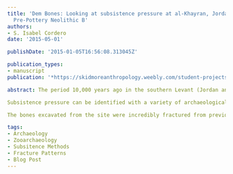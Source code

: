 ```yaml
---
title: 'Dem Bones: Looking at subsistence pressure at al-Khayran, Jordan, during the
  Pre-Pottery Neolithic B'
authors:
- S. Isabel Cordero
date: '2015-05-01'

publishDate: '2015-01-05T16:56:08.313045Z'

publication_types:
- manuscript
publication: '*https://skidmoreanthropology.weebly.com/student-projects/dem-bones-looking-at-subsistence-pressure-at-al-khayran-jordan-during-the-pre-pottery-neolithic-b*'

abstract: The period 10,000 years ago in the southern Levant (Jordan and Palestine/Israel) known as the Pre-Pottery Neolithic B (PPNB), is widely regarded as an essential transition period. It is the first place and time anywhere in the world where we have evidence of the beginning of agriculture and people living in villages year-round, instead of moving throughout the landscape following food availability. Many researchers have argued that the inhabitants of the PPNB settlements in the Middle East experienced high levels of food stress. This food stress, what archaeologists often refer to as subsistence pressure, would have been the result of a growing population living a sedentary lifestyle, and has been said to be what spurred the beginnings of herding animals in the region. I analyzed bones from a small, seasonally occupied PPNB settlement in West-Central Jordan, known as al-Khayran, in order to test the idea that the site’s occupants were experiencing subsistence pressure. My hypothesis was that, because the settlement population was likely small and temporary, the inhabitants would not have been experiencing the same food stresses as people at other sites from the time period.

Subsistence pressure can be identified with a variety of archaeological tests, including a reduction in the size of animals, an increase in younger animals being hunted, an increase in the number of different species being hunted (especially smaller and faster ones), and an increase in the processing of animal bones, in order to extract more resources from them. If al-Khayran was experiencing a similar amount of subsistence stress as contemporary sites, then there might be evidence of some or all of these patterns. I specifically looked at whether or not the individuals at al-Khayran were breaking the bones in order to extract marrow or render bone-grease from them.

The bones excavated from the site were incredibly fractured from previous exposure and their recovery during excavations, but some of these fractures could have been due to intensive resource extraction practices. It is possible to tell if fractures are perimortem (created near the time of death of an animal, as would be expected if the inhabitants of al-Khayran were processing the bones) or postmortem (occurring well after death, as would be expected if they were not created to extract resources), based on their shape. I examined the shape of the bone breaks at al-Khayran and, ultimately, only two of the 188 examined fractures potentially exhibited marrow extraction or bone-grease rendering traits. Additionally, with refitting studies of these bones, both of these fractures were determined to be postmortem, based on their proximity to other postmortem fractures. These results could not disprove my hypothesis that the inhabitants of al-Khayran were not experiencing significant food stress. They leave open the possibility that there was greater variability in subsistence pressure during the PPNB than is typically discussed in the literature.

tags:
- Archaeology
- Zooarchaeology
- Subsitence Methods
- Fracture Patterns
- Blog Post
---
```


